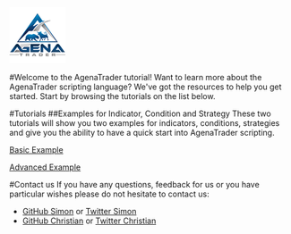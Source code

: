 
![AgenaTrader](./images/logo_100.png)

#Welcome to the AgenaTrader tutorial!
Want to learn more about the AgenaTrader scripting language? We've got the resources to help you get started. Start by browsing the tutorials on the list below.

#Tutorials
##Examples for Indicator, Condition and Strategy
These two tutorials will show you two examples for indicators, conditions, strategies and give you the ability to have a quick start into AgenaTrader scripting.

[Basic Example](./Example_Indicator_Condition_Strategy_Basic/README.md)

[Advanced Example](./Example_Indicator_Condition_Strategy_Advanced/README.md)


#Contact us
If you have any questions, feedback for us or you have particular wishes please do not hesitate to contact us:
* [GitHub Simon](https://github.com/simonpucher) or [Twitter Simon](https://twitter.com/SimonPucher)
* [GitHub Christian](https://github.com/ckovar82) or [Twitter Christian](https://twitter.com/ckovar82)
